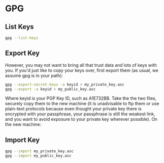 # GPG

## List Keys

```bash
gpg --list-keys
```

## Export Key

However, you may not want to bring all that trust data and lots of keys with you. If you'd just like to copy your keys over, first export them (as usual, we assume gpg is in your path):

```bash
gpg --export-secret-keys -a keyid > my_private_key.asc
gpg --export -a keyid > my_public_key.asc
```

Where keyid is your PGP Key ID, such as A1E732BB. Take the the two files, securely copy them to the new machine (it is unadvisable to ftp them or use plain-text protocols because even thought your private key there is encrypted with your passphrase, your passphrase is still the weakest link, and you want to avoid exposure to your private key wherever possible). On the new machine:

## Import Key
```bash
gpg --import my_private_key.asc
gpg --import my_public_key.asc
```
